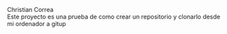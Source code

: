 Christian Correa   
Este proyecto es una prueba de como crear un repositorio y clonarlo desde mi ordenador a gitup
